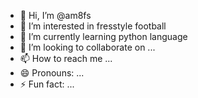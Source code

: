 - 👋 Hi, I’m @am8fs
- 👀 I’m interested in fresstyle football
- 🌱 I’m currently learning python language
- 💞️ I’m looking to collaborate on ...
- 📫 How to reach me ...
- 😄 Pronouns: ...
- ⚡ Fun fact: ...

<!---
am8fs/am8fs is a ✨ special ✨ repository because its `README.md` (this file) appears on your GitHub profile.
You can click the Preview link to take a look at your changes.
--->
